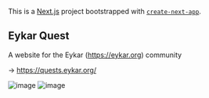 This is a [Next.js](https://nextjs.org/) project bootstrapped with [`create-next-app`](https://github.com/vercel/next.js/tree/canary/packages/create-next-app).

## Eykar Quest
A website for the Eykar (https://eykar.org) community

-> https://quests.eykar.org/

![image](https://user-images.githubusercontent.com/60229704/171697932-3d2b6f27-cc30-487c-953f-d7913b88dce0.png)
![image](https://user-images.githubusercontent.com/60229704/206861186-556b64b7-14a2-46f3-8a19-327ae46f5690.png)
